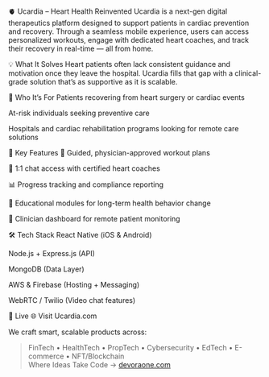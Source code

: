 🫀 Ucardia – Heart Health Reinvented
Ucardia is a next-gen digital therapeutics platform designed to support patients in cardiac prevention and recovery. Through a seamless mobile experience, users can access personalized workouts, engage with dedicated heart coaches, and track their recovery in real-time — all from home.

💡 What It Solves
Heart patients often lack consistent guidance and motivation once they leave the hospital. Ucardia fills that gap with a clinical-grade solution that’s as supportive as it is scalable.

👥 Who It’s For
Patients recovering from heart surgery or cardiac events

At-risk individuals seeking preventive care

Hospitals and cardiac rehabilitation programs looking for remote care solutions

🚀 Key Features
📱 Guided, physician-approved workout plans

💬 1:1 chat access with certified heart coaches

📊 Progress tracking and compliance reporting

🧠 Educational modules for long-term health behavior change

🏥 Clinician dashboard for remote patient monitoring

🛠️ Tech Stack
React Native (iOS & Android)

Node.js + Express.js (API)

MongoDB (Data Layer)

AWS & Firebase (Hosting + Messaging)

WebRTC / Twilio (Video chat features)

🔗 Live
🌐 Visit Ucardia.com

We craft smart, scalable products across:
> FinTech • HealthTech • PropTech • Cybersecurity • EdTech • E-commerce • NFT/Blockchain  
> Where Ideas Take Code → [devoraone.com](https://devoraone.com)

